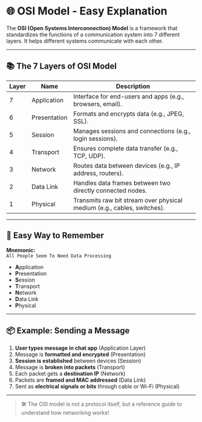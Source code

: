 # 🌐 OSI Model - Easy Explanation

The **OSI (Open Systems Interconnection) Model** is a framework that standardizes the functions of a communication system into 7 different layers. It helps different systems communicate with each other.

---

## 📚 The 7 Layers of OSI Model

| Layer | Name              | Description |
|-------|-------------------|-------------|
| 7     | Application       | Interface for end-users and apps (e.g., browsers, email). |
| 6     | Presentation      | Formats and encrypts data (e.g., JPEG, SSL). |
| 5     | Session           | Manages sessions and connections (e.g., login sessions). |
| 4     | Transport         | Ensures complete data transfer (e.g., TCP, UDP). |
| 3     | Network           | Routes data between devices (e.g., IP address, routers). |
| 2     | Data Link         | Handles data frames between two directly connected nodes. |
| 1     | Physical          | Transmits raw bit stream over physical medium (e.g., cables, switches). |

---

## 🔄 Easy Way to Remember

**Mnemonic:**  
`All People Seem To Need Data Processing`

- **A**pplication  
- **P**resentation  
- **S**ession  
- **T**ransport  
- **N**etwork  
- **D**ata Link  
- **P**hysical

---

## 📦 Example: Sending a Message

1. **User types message in chat app** (Application Layer)
2. Message is **formatted and encrypted** (Presentation)
3. **Session is established** between devices (Session)
4. Message is **broken into packets** (Transport)
5. Each packet gets a **destination IP** (Network)
6. Packets are **framed and MAC addressed** (Data Link)
7. Sent as **electrical signals or bits** through cable or Wi-Fi (Physical)

---

> 🛠️ The OSI model is not a protocol itself, but a reference guide to understand how networking works!

